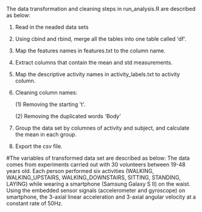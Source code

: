 The data transformation and cleaning steps in run_analysis.R are described as below:
1. Read in the neaded data sets
2. Using cbind and rbind, merge all the tables into one table called 'df'.
3. Map the features names in features.txt to the column name.
4. Extract columns that contain the mean and std measurements.
5. Map the descriptive activity names in activity_labels.txt to activity column.
6. Cleaning column names:

   (1) Removing the starting 't'.
   
   (2) Removing the duplicated words 'Body'
   
7. Group the data set by columnes of activity and subject, and calculate the mean in each group.
8. Export the csv file.


#The variables of transformed data set are described as below:
The data comes from experiments carried out with 30 volunteers between 19-48 years old. Each person performed six activities (WALKING, WALKING_UPSTAIRS, WALKING_DOWNSTAIRS, SITTING, STANDING, LAYING) while wearing a smartphone (Samsung Galaxy S II) on the waist. Using the embedded sensor signals (accelerometer and gyroscope) on smartphone, the 3-axial linear acceleration and 3-axial angular velocity at a constant rate of 50Hz.




